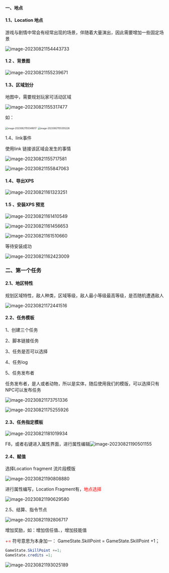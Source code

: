 #### 一、地点

#### 1.1、Location 地点

游戏与剧情中常会有经常出现的场景，伴随着大量演出，因此需要增加一些固定场景

![image-20230821154443733](assets/image-20230821154443733.png)

#### 1.2 、背景图

![image-20230821155239671](assets/image-20230821155239671.png)

#### 1.3、区域划分

地图中，需要规划玩家可活动区域

![image-20230821155317477](assets/image-20230821155317477.png)

如：

<img src="assets/image-20230821155349017.png" alt="image-20230821155349017" style="zoom:50%;" />

<img src="assets/image-20230821155355226.png" alt="image-20230821155355226" style="zoom:50%;" />

1.4、link事件

使用link 链接该区域会发生的事情

![image-20230821155717581](assets/image-20230821155717581.png)

![image-20230821155847063](assets/image-20230821155847063.png)

#### 1.4、导出XPS

![image-20230821161323251](assets/image-20230821161323251.png)

#### 1.5 、安装XPS 预览

![image-20230821161410549](assets/image-20230821161410549.png)

![image-20230821161456653](assets/image-20230821161456653.png)

![image-20230821161510660](assets/image-20230821161510660.png)

等待安装成功

![image-20230821162423009](assets/image-20230821162423009.png)

### 二、第一个任务

#### 2.1、地区特性

规划区域特性，敌人种类，区域等级，敌人最小等级最高等级，是否随机遭遇敌人

![image-20230821172441516](assets/image-20230821172441516.png)

#### 2.2、任务模板

1、创建三个任务

2、脚本链接任务

3、任务是否可以选择

4、任务log

5、任务发布者

任务发布者，是人或者动物，所以是实体，随后使用我们的模版，可以选择只有NPC可以发布任务

![image-20230821173751336](assets/image-20230821173751336.png)

 ![image-20230821175255926](assets/image-20230821175255926.png)

#### 2.3、任务指定模板

![image-20230821181019934](assets/image-20230821181019934.png)

F8，或者右键进入属性界面，进行属性编辑![image-20230821190501155](assets/image-20230821190501155.png)

#### 2.4、赋值

选择Location fragment 流片段模版

![image-20230821190808880](assets/image-20230821190808880.png)

进行属性编写，Location Fragment有，<font color="red">地点选择</font>

![image-20230821190629580](assets/image-20230821190629580.png)

2.5、结算、指令节点

![image-20230821192806717](assets/image-20230821192806717.png)

增加奖励，如：增加信任值、，增加技能值

<font color="red">+=</font> 符号意思为本身加一： GameState.SkillPoint = GameState.SkillPoint +1； 

```C#
GameState.SkillPoint +=1;
GameState.credits =1;
```

![image-20230821193025189](assets/image-20230821193025189.png)